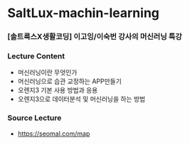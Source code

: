 # SaltLux-machin-learning
### [솔트룩스X생활코딩] 이고잉/이숙번 강사의 머신러닝 특강
### Lecture Content
* 머신러닝이란 무엇인가
* 머신러닝으로 습관 교정하는 APP만들기
* 오렌지3 기본 사용 방법과 응용
* 오렌지3으로 데이터분석 및 머신러닝을 하는 방법
  
### Source Lecture
* https://seomal.com/map
